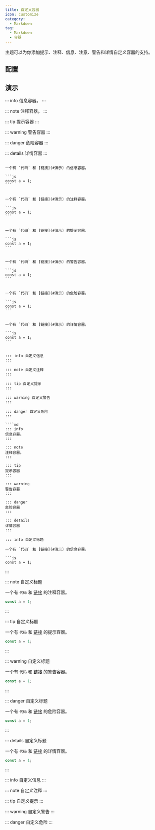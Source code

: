 ```yaml
---
title: 自定义容器
icon: customize
category:
  - Markdown
tag:
  - Markdown
  - 容器
---
```


主题可以为你添加提示、注释、信息、注意、警告和详情自定义容器的支持。

<!-- more -->

## 配置



## 演示

::: info
信息容器。
:::

::: note
注释容器。
:::

::: tip
提示容器
:::

::: warning
警告容器
:::

::: danger
危险容器
:::

::: details
详情容器
:::


```` info 自定义标题

一个有 `代码` 和 [链接](#演示) 的信息容器。

```js
const a = 1;
```
````

````note 自定义标题

一个有 `代码` 和 [链接](#演示) 的注释容器。

```js
const a = 1;
```

````

```` tip 自定义标题

一个有 `代码` 和 [链接](#演示) 的提示容器。

```js
const a = 1;
```

````


```` warning 自定义标题

一个有 `代码` 和 [链接](#演示) 的警告容器。

```js
const a = 1;
```

````

```` danger 自定义标题

一个有 `代码` 和 [链接](#演示) 的危险容器。

```js
const a = 1;
```
````

```` details 自定义标题

一个有 `代码` 和 [链接](#演示) 的详情容器。

```js
const a = 1;
```

````
```

::: info 自定义信息
:::

::: note 自定义注释
:::

::: tip 自定义提示
:::

::: warning 自定义警告
:::

::: danger 自定义危险
:::

````md
::: info
信息容器。
:::

::: note
注释容器。
:::

::: tip
提示容器
:::

::: warning
警告容器
:::

::: danger
危险容器
:::

::: details
详情容器
:::

::: info 自定义标题

一个有 `代码` 和 [链接](#演示) 的信息容器。

```js
const a = 1;
```

:::

::: note 自定义标题

一个有 `代码` 和 [链接](#演示) 的注释容器。

```js
const a = 1;
```

:::

::: tip 自定义标题

一个有 `代码` 和 [链接](#演示) 的提示容器。

```js
const a = 1;
```

:::

::: warning 自定义标题

一个有 `代码` 和 [链接](#演示) 的警告容器。

```js
const a = 1;
```

:::

::: danger 自定义标题

一个有 `代码` 和 [链接](#演示) 的危险容器。

```js
const a = 1;
```

:::

::: details 自定义标题

一个有 `代码` 和 [链接](#演示) 的详情容器。

```js
const a = 1;
```

:::

::: info 自定义信息
:::

::: note 自定义注释
:::

::: tip 自定义提示
:::

::: warning 自定义警告
:::

::: danger 自定义危险
:::
````
